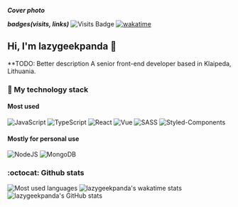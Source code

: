  ***Cover photo***
 
 ***badges(visits, links)***
 ![Visits Badge](https://badges.pufler.dev/visits/lazygeekpanda/lazygeekpanda?style=flat-square)
 [![wakatime](https://wakatime.com/badge/user/1df85413-ba3d-464c-9c55-68c47e60d472.svg?style=flat-square)](https://wakatime.com/@1df85413-ba3d-464c-9c55-68c47e60d472)
 
 ## Hi, I'm **lazygeekpanda** :panda_face:
 **TODO: Better description
 A senior front-end developer based in Klaipeda, Lithuania.


### :briefcase: My technology stack
#### Most used
![JavaScript](https://img.shields.io/badge/JavaScript-61DAFB?logo=javascript&logoColor=white&style=for-the-badge)
![TypeScript](https://img.shields.io/badge/TypeScript-61DAFB?logo=typescript&logoColor=white&style=for-the-badge)
![React](https://img.shields.io/badge/React-61DAFB?logo=react&logoColor=white&style=for-the-badge)
![Vue](https://img.shields.io/badge/Vue-61DAFB?logo=vuejs&logoColor=white&style=for-the-badge)
![SASS](https://img.shields.io/badge/SASS-61DAFB?logo=sass&logoColor=white&style=for-the-badge)
![Styled-Components](https://img.shields.io/badge/Styled_Components-61DAFB?logo=styled-components&logoColor=white&style=for-the-badge)

#### Mostly for personal use
![NodeJS](https://img.shields.io/badge/NodeJS-61DAFB?logo=nodejs&logoColor=white&style=for-the-badge)
![MongoDB](https://img.shields.io/badge/MongoDB-61DAFB?logo=mongodb&logoColor=white&style=for-the-badge)

### :octocat: Github stats
![Most used languages](https://github-readme-stats.vercel.app/api/top-langs/?username=lazygeekpanda&count_private=true&theme=ocean_dark)
![lazygeekpanda's wakatime stats](https://github-readme-stats.vercel.app/api/wakatime?username=lazygeekpanda&theme=ocean_dark&layout=compact)
![lazygeekpanda's GitHub stats](https://github-readme-stats.vercel.app/api?username=lazygeekpanda&hide=contribs&count_private=true&theme=ocean_dark)
